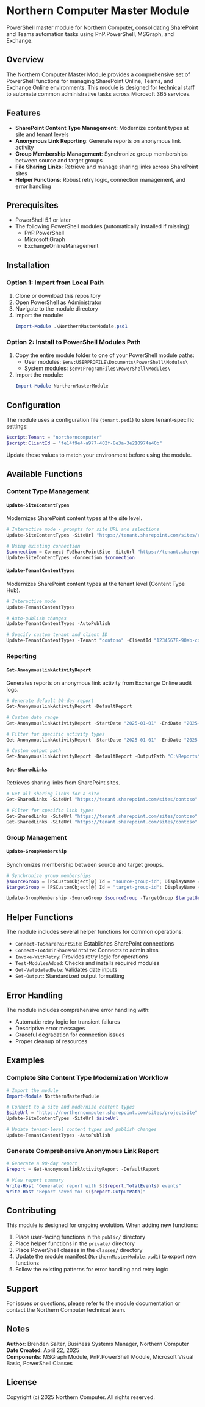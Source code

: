 # Northern Computer Master Module

PowerShell master module for Northern Computer, consolidating SharePoint and Teams automation tasks using PnP.PowerShell, MSGraph, and Exchange.

## Overview

The Northern Computer Master Module provides a comprehensive set of PowerShell functions for managing SharePoint Online, Teams, and Exchange Online environments. This module is designed for technical staff to automate common administrative tasks across Microsoft 365 services.

## Features

- **SharePoint Content Type Management**: Modernize content types at site and tenant levels
- **Anonymous Link Reporting**: Generate reports on anonymous link activity
- **Group Membership Management**: Synchronize group memberships between source and target groups
- **File Sharing Links**: Retrieve and manage sharing links across SharePoint sites
- **Helper Functions**: Robust retry logic, connection management, and error handling

## Prerequisites

- PowerShell 5.1 or later
- The following PowerShell modules (automatically installed if missing):
  - PnP.PowerShell
  - Microsoft.Graph
  - ExchangeOnlineManagement

## Installation

### Option 1: Import from Local Path
1. Clone or download this repository
2. Open PowerShell as Administrator
3. Navigate to the module directory
4. Import the module:
   ```powershell
   Import-Module .\NorthernMasterModule.psd1
   ```

### Option 2: Install to PowerShell Modules Path
1. Copy the entire module folder to one of your PowerShell module paths:
   - User modules: `$env:USERPROFILE\Documents\PowerShell\Modules\`
   - System modules: `$env:ProgramFiles\PowerShell\Modules\`
2. Import the module:
   ```powershell
   Import-Module NorthernMasterModule
   ```

## Configuration

The module uses a configuration file (`tenant.psd1`) to store tenant-specific settings:

```powershell
$script:Tenant = "northerncomputer"
$script:ClientId = "fe14f9e4-a977-402f-8e3a-3e210974a40b"
```

Update these values to match your environment before using the module.

## Available Functions

### Content Type Management

#### `Update-SiteContentTypes`
Modernizes SharePoint content types at the site level.

```powershell
# Interactive mode - prompts for site URL and selections
Update-SiteContentTypes -SiteUrl "https://tenant.sharepoint.com/sites/contoso"

# Using existing connection
$connection = Connect-ToSharePointSite -SiteUrl "https://tenant.sharepoint.com/sites/contoso"
Update-SiteContentTypes -Connection $connection
```

#### `Update-TenantContentTypes`
Modernizes SharePoint content types at the tenant level (Content Type Hub).

```powershell
# Interactive mode
Update-TenantContentTypes

# Auto-publish changes
Update-TenantContentTypes -AutoPublish

# Specify custom tenant and client ID
Update-TenantContentTypes -Tenant "contoso" -ClientId "12345678-90ab-cdef-1234-567890abcdef"
```

### Reporting

#### `Get-AnonymouslinkActivityReport`
Generates reports on anonymous link activity from Exchange Online audit logs.

```powershell
# Generate default 90-day report
Get-AnonymouslinkActivityReport -DefaultReport

# Custom date range
Get-AnonymouslinkActivityReport -StartDate "2025-01-01" -EndDate "2025-01-31"

# Filter for specific activity types
Get-AnonymouslinkActivityReport -StartDate "2025-01-01" -EndDate "2025-01-31" -AnonymousSharing

# Custom output path
Get-AnonymouslinkActivityReport -DefaultReport -OutputPath "C:\Reports\AnonymousLinks.csv"
```

#### `Get-SharedLinks`
Retrieves sharing links from SharePoint sites.

```powershell
# Get all sharing links for a site
Get-SharedLinks -SiteUrl "https://tenant.sharepoint.com/sites/contoso" -adminConnection $connection

# Filter for specific link types
Get-SharedLinks -SiteUrl "https://tenant.sharepoint.com/sites/contoso" -GetAnyoneLinks -adminConnection $connection
Get-SharedLinks -SiteUrl "https://tenant.sharepoint.com/sites/contoso" -ActiveLinks -adminConnection $connection
```

### Group Management

#### `Update-GroupMembership`
Synchronizes membership between source and target groups.

```powershell
# Synchronize group memberships
$sourceGroup = [PSCustomObject]@{ Id = "source-group-id"; DisplayName = "Source Group" }
$targetGroup = [PSCustomObject]@{ Id = "target-group-id"; DisplayName = "Target Group" }

Update-GroupMembership -SourceGroup $sourceGroup -TargetGroup $targetGroup
```

## Helper Functions

The module includes several helper functions for common operations:

- `Connect-ToSharePointSite`: Establishes SharePoint connections
- `Connect-ToAdminSharePointSite`: Connects to admin sites
- `Invoke-WithRetry`: Provides retry logic for operations
- `Test-ModulesAdded`: Checks and installs required modules
- `Get-ValidatedDate`: Validates date inputs
- `Set-Output`: Standardized output formatting

## Error Handling

The module includes comprehensive error handling with:
- Automatic retry logic for transient failures
- Descriptive error messages
- Graceful degradation for connection issues
- Proper cleanup of resources

## Examples

### Complete Site Content Type Modernization Workflow

```powershell
# Import the module
Import-Module NorthernMasterModule

# Connect to a site and modernize content types
$siteUrl = "https://northerncomputer.sharepoint.com/sites/projectsite"
Update-SiteContentTypes -SiteUrl $siteUrl

# Update tenant-level content types and publish changes
Update-TenantContentTypes -AutoPublish
```

### Generate Comprehensive Anonymous Link Report

```powershell
# Generate a 90-day report
$report = Get-AnonymouslinkActivityReport -DefaultReport

# View report summary
Write-Host "Generated report with $($report.TotalEvents) events"
Write-Host "Report saved to: $($report.OutputPath)"
```

## Contributing

This module is designed for ongoing evolution. When adding new functions:

1. Place user-facing functions in the `public/` directory
2. Place helper functions in the `private/` directory
3. Place PowerShell classes in the `classes/` directory
4. Update the module manifest (`NorthernMasterModule.psd1`) to export new functions
5. Follow the existing patterns for error handling and retry logic

## Support

For issues or questions, please refer to the module documentation or contact the Northern Computer technical team.

## Notes

**Author**: Brenden Salter, Business Systems Manager, Northern Computer  
**Date Created**: April 22, 2025  
**Components**: MSGraph Module, PnP.PowerShell Module, Microsoft Visual Basic, PowerShell Classes

## License

Copyright (c) 2025 Northern Computer. All rights reserved.
